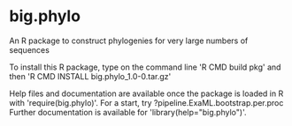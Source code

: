 big.phylo
=========

An R package to construct phylogenies for very large numbers of sequences

To install this R package, type on the command line 'R CMD build pkg' and then 'R CMD INSTALL big.phylo_1.0-0.tar.gz'

Help files and documentation are available once the package is loaded in R with 'require(big.phylo)'. 
For a start, try ?pipeline.ExaML.bootstrap.per.proc
Further documentation is available for 'library(help="big.phylo")'. 